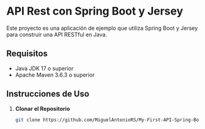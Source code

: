 # API Rest con Spring Boot y Jersey

Este proyecto es una aplicación de ejemplo que utiliza Spring Boot y Jersey para construir una API RESTful en Java.

## Requisitos

- Java JDK 17 o superior
- Apache Maven 3.6.3 o superior

## Instrucciones de Uso

1. **Clonar el Repositorio**

   ```bash
   git clone https://github.com/MiguelAntonioRS/My-First-API-Spring-Boot.git
